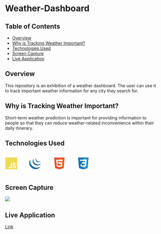 # Weather-Dashboard



<!-- omit in toc -->
## Table of Contents
- [Overview](#overview)
- [Why is Tracking Weather Important?](#why-is-tracking-weather-important)
- [Technologies Used](#technologies-used)
- [Screen Capture](#screen-capture)
- [Live Application](#live-application)

## Overview
This repository is an exhibition of a weather dashboard. The user can use it to track important weather information for any city they search for.

## Why is Tracking Weather Important?
Short-term weather prediction is important for providing information to people so that they can reduce weather-related inconvenience within their daily itinerary. 

## Technologies Used
<div style="display: inline_block"><br>
  <img height="40" align="center" alt="Chris-Js" height="30" width="40" src="https://raw.githubusercontent.com/devicons/devicon/master/icons/javascript/javascript-plain.svg">
 &nbsp;&nbsp;&nbsp;&nbsp;&nbsp;&nbsp;&nbsp;&nbsp;
   <img height="40" align="center" alt="Chris-jQuery" height="30" width="40" src="https://raw.githubusercontent.com/devicons/devicon/master/icons/jquery/jquery-original.svg">
 &nbsp;&nbsp;&nbsp;&nbsp;&nbsp;&nbsp;&nbsp;&nbsp;
<img height="40" align="center" alt="Chris-HTML" height="30" width="40" src="https://raw.githubusercontent.com/devicons/devicon/master/icons/html5/html5-original.svg">
 &nbsp;&nbsp;&nbsp;&nbsp;&nbsp;&nbsp;&nbsp;&nbsp;
<img height="40" align="center" alt="Chris-CSS" height="30" width="40" src="https://raw.githubusercontent.com/devicons/devicon/master/icons/css3/css3-original.svg">
  &nbsp;&nbsp;&nbsp;&nbsp;&nbsp;&nbsp;&nbsp;&nbsp;
</div>

</br>

## Screen Capture
![](https://user-images.githubusercontent.com/81927296/189558157-a219b281-58b9-4780-852f-d34817aa79ae.gif)

## Live Application
[Link](https://c1flores.github.io/Weather-Dashboard/)


